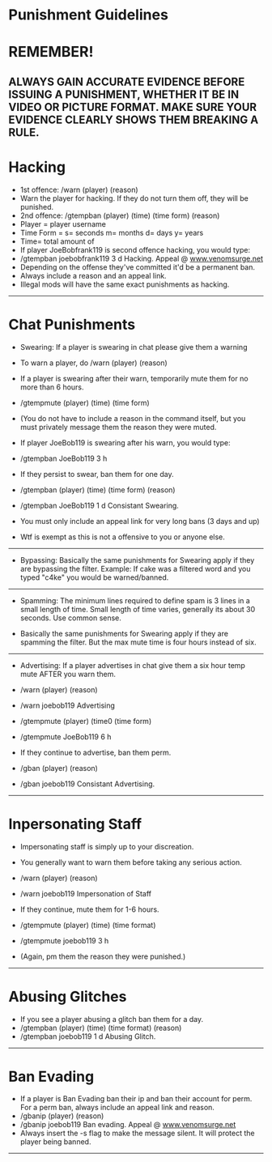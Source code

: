 # Punishment Guidelines

# REMEMBER! 
ALWAYS GAIN ACCURATE EVIDENCE BEFORE ISSUING A PUNISHMENT, WHETHER IT BE IN VIDEO OR PICTURE FORMAT. MAKE SURE YOUR EVIDENCE CLEARLY SHOWS THEM BREAKING A RULE.
--------------------------------------------------------------------------------------------------------------------------------------

# Hacking

- 1st offence: /warn (player) (reason)
- Warn the player for hacking. If they do not turn them off, they will be punished.
- 2nd offence: /gtempban (player) (time) (time form) (reason)
- Player = player username
- Time Form = s= seconds m= months d= days y= years
- Time= total amount of <timeform>
- If player JoeBobfrank119 is second offence hacking, you would type:
- /gtempban joebobfrank119 3 d Hacking. Appeal @ www.venomsurge.net
- Depending on the offense they've committed it'd be a permanent ban.
- Always include a reason and an appeal link.
- Illegal mods will have the same exact punishments as hacking.

--------------------------------------------------------------------------------------------------------------------------------------

# Chat Punishments

- Swearing: If a player is swearing in chat please give them a warning

- To warn a player, do /warn (player) (reason)

- If a player is swearing after their warn, temporarily mute them for no more than 6 hours.

- /gtempmute (player) (time) (time form)

- (You do not have to include a reason in the command itself, but you must privately message them the reason they were muted.

- If player JoeBob119 is swearing after his warn, you would type:

- /gtempban JoeBob119 3 h

- If they persist to swear, ban them for one day.

- /gtempban (player) (time) (time form) (reason)
- /gtempban JoeBob119 1 d Consistant Swearing.

- You must only include an appeal link for very long bans (3 days and up)

- Wtf is exempt as this is not a offensive to you or anyone else.

--------------------------------------------------------------------------------------------------------------------------------------

- Bypassing: Basically the same punishments for Swearing apply if they are bypassing the filter. Example: If cake was a filtered word and you typed "c4ke" you would be warned/banned.

--------------------------------------------------------------------------------------------------------------------------------------

- Spamming: The minimum lines required to define spam is 3 lines in a small length of time. Small length of time varies, generally its about 30 seconds. Use common sense.

- Basically the same punishments for Swearing apply if they are spamming the filter. But the max mute time is four hours instead of six.

--------------------------------------------------------------------------------------------------------------------------------------

- Advertising: If a player advertises in chat give them a six hour temp mute AFTER you warn them.

- /warn (player) (reason)

- /warn joebob119 Advertising

- /gtempmute (player) (time0 (time form) 

- /gtempmute JoeBob119 6 h 

- If they continue to advertise, ban them perm.

- /gban (player) (reason)

- /gban joebob119 Consistant Advertising.

--------------------------------------------------------------------------------------------------------------------------------------

# Inpersonating Staff

- Impersonating staff is simply up to your discreation.

- You generally want to warn them before taking any serious action.

- /warn (player) (reason)

- /warn joebob119 Impersonation of Staff

- If they continue, mute them for 1-6 hours.

- /gtempmute (player) (time) (time format)

- /gtempmute joebob119 3 h

- (Again, pm them the reason they were punished.)

--------------------------------------------------------------------------------------------------------------------------------------

# Abusing Glitches

- If you see a player abusing a glitch ban them for a day.
- /gtempban (player) (time) (time format) (reason)
- /gtempban joebob119 1 d Abusing Glitch.

--------------------------------------------------------------------------------------------------------------------------------------

# Ban Evading

- If a player is Ban Evading ban their ip and ban their account for perm. For a perm ban, always include an appeal link and reason.
- /gbanip (player) (reason)
- /gbanip joebob119 Ban evading. Appeal @ www.venomsurge.net
- Always insert the -s flag to make the message silent. It will protect the player being banned.

--------------------------------------------------------------------------------------------------------------------------------------
